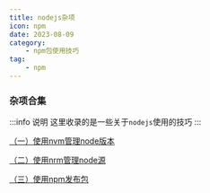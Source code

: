 ```yaml
---
title: nodejs杂项
icon: npm
date: 2023-08-09
category:
    - npm包使用技巧
tag: 
    - npm
---
```



### 杂项合集
:::info  说明
这里收录的是一些关于`nodejs`使用的技巧
:::


[（一）使用nvm管理node版本](./npm-1.md)


[（二）使用nrm管理node源](./npm-2.md)


[（三）使用npm发布包](./npm-3.md)